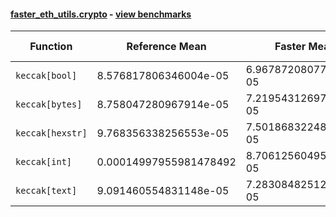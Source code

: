 #### [faster_eth_utils.crypto](https://github.com/BobTheBuidler/faster-eth-utils/blob/pin-eth-typing/faster_eth_utils/crypto.py) - [view benchmarks](https://github.com/BobTheBuidler/faster-eth-utils/blob/pin-eth-typing/benchmarks/test_crypto_benchmarks.py)

| Function | Reference Mean | Faster Mean | % Change | Speedup (%) | x Faster | Faster |
|----------|---------------|-------------|----------|-------------|----------|--------|
| `keccak[bool]` | 8.576817806346004e-05 | 6.967872080775365e-05 | 18.76% | 23.09% | 1.23x | ✅ |
| `keccak[bytes]` | 8.758047280967914e-05 | 7.219543126973434e-05 | 17.57% | 21.31% | 1.21x | ✅ |
| `keccak[hexstr]` | 9.768356338256553e-05 | 7.501868322482924e-05 | 23.20% | 30.21% | 1.30x | ✅ |
| `keccak[int]` | 0.00014997955981478492 | 8.706125604951603e-05 | 41.95% | 72.27% | 1.72x | ✅ |
| `keccak[text]` | 9.091460554831148e-05 | 7.283084825127593e-05 | 19.89% | 24.83% | 1.25x | ✅ |
